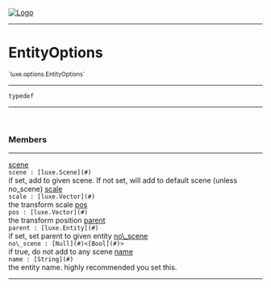 
[![Logo](../../../images/logo.png)](../../../api/index.html)

---



<h1>EntityOptions</h1>
<small>`luxe.options.EntityOptions`</small>



---

`typedef`


---


&nbsp;
&nbsp;







<h3>Members</h3> <hr/><span class="member apipage">
                <a name="scene"><a class="lift" href="#scene">scene</a></a><div class="clear"></div>
                <code class="signature apipage">scene : [luxe.Scene](#)</code><br/></span>
            <span class="small_desc_flat">if set, add to given scene. If not set, will add to default scene (unless no_scene)</span><span class="member apipage">
                <a name="scale"><a class="lift" href="#scale">scale</a></a><div class="clear"></div>
                <code class="signature apipage">scale : [luxe.Vector](#)</code><br/></span>
            <span class="small_desc_flat">the transform scale</span><span class="member apipage">
                <a name="pos"><a class="lift" href="#pos">pos</a></a><div class="clear"></div>
                <code class="signature apipage">pos : [luxe.Vector](#)</code><br/></span>
            <span class="small_desc_flat">the transform position</span><span class="member apipage">
                <a name="parent"><a class="lift" href="#parent">parent</a></a><div class="clear"></div>
                <code class="signature apipage">parent : [luxe.Entity](#)</code><br/></span>
            <span class="small_desc_flat">if set, set parent to given entity</span><span class="member apipage">
                <a name="no_scene"><a class="lift" href="#no_scene">no\_scene</a></a><div class="clear"></div>
                <code class="signature apipage">no\_scene : [Null](#)&lt;[Bool](#)&gt;</code><br/></span>
            <span class="small_desc_flat">if true, do not add to any scene</span><span class="member apipage">
                <a name="name"><a class="lift" href="#name">name</a></a><div class="clear"></div>
                <code class="signature apipage">name : [String](#)</code><br/></span>
            <span class="small_desc_flat">the entity name. highly recommended you set this.</span>








---

&nbsp;
&nbsp;
&nbsp;
&nbsp;